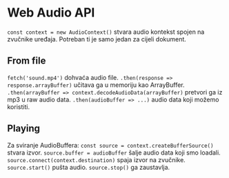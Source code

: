 # Web Audio API

`const context = new AudioContext()` stvara audio kontekst spojen na zvučnike uređaja. Potreban ti je samo jedan za cijeli dokument.

## From file

`fetch('sound.mp4')` dohvaća audio file.
`.then(response => response.arrayBuffer)` učitava ga u memoriju kao ArrayBuffer.
`.then(arrayBuffer => context.decodeAudioData(arrayBuffer)` pretvori ga iz mp3 u raw audio data.
`.then(audioBuffer => ...)` audio data koji možemo koristiti.

## Playing

Za sviranje AudioBuffera:
`const source = context.createBufferSource()` stvara izvor.
`source.buffer = audioBuffer` šalje audio data koji smo loadali.
`source.connect(context.destination)` spaja izvor na zvučnike.
`source.start()` pušta audio.
`source.stop()` ga zaustavlja.

